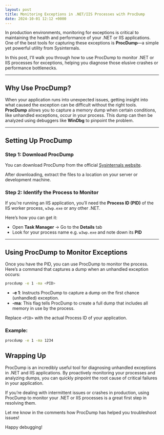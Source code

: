 ```yaml
---
layout: post
title: Monitoring Exceptions in .NET/IIS Processes with ProcDump
date: 2024-10-01 12:12 +0000
---
```


In production environments, monitoring for exceptions is critical to maintaining the health and performance of your .NET or IIS applications. One of the best tools for capturing these exceptions is **ProcDump**—a simple yet powerful utility from Sysinternals.

In this post, I'll walk you through how to use ProcDump to monitor .NET or IIS processes for exceptions, helping you diagnose those elusive crashes or performance bottlenecks.

---

## Why Use ProcDump?

When your application runs into unexpected issues, getting insight into what caused the exception can be difficult without the right tools. **ProcDump** allows you to capture a memory dump when certain conditions, like unhandled exceptions, occur in your process. This dump can then be analyzed using debuggers like **WinDbg** to pinpoint the problem.

---

## Setting Up ProcDump

### Step 1: Download ProcDump
You can download ProcDump from the official [Sysinternals website](https://docs.microsoft.com/en-us/sysinternals/downloads/procdump).

After downloading, extract the files to a location on your server or development machine.

### Step 2: Identify the Process to Monitor

If you're running an IIS application, you’ll need the **Process ID (PID)** of the IIS worker process, `w3wp.exe` or any other .NET. 

Here’s how you can get it:
- Open **Task Manager** → Go to the **Details** tab
- Look for your process name e.g. `w3wp.exe` and note down its **PID**

---

## Using ProcDump to Monitor Exceptions

Once you have the PID, you can use ProcDump to monitor the process. Here’s a command that captures a dump when an unhandled exception occurs:

```bash
procdump -e 1 -ma <PID>
```

- **-e 1**: Instructs ProcDump to capture a dump on the first chance (unhandled) exception.
- **-ma**: This flag tells ProcDump to create a full dump that includes all memory in use by the process.

Replace `<PID>` with the actual Process ID of your application.

### Example:
```bash
procdump -e 1 -ma 1234
```


## Wrapping Up

ProcDump is an incredibly useful tool for diagnosing unhandled exceptions in .NET and IIS applications. By proactively monitoring your processes and analyzing dumps, you can quickly pinpoint the root cause of critical failures in your application. 

If you’re dealing with intermittent issues or crashes in production, using ProcDump to monitor your .NET or IIS processes is a great first step in resolving them.

Let me know in the comments how ProcDump has helped you troubleshoot issues!

Happy debugging!
